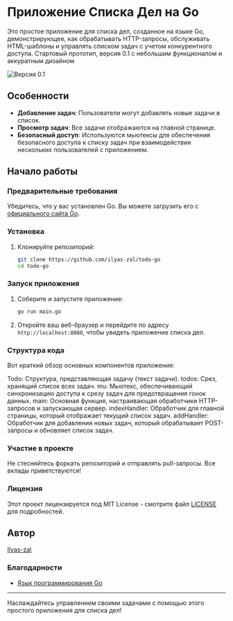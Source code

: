 # Приложение Списка Дел на Go

Это простое приложение для списка дел, созданное на языке Go, демонстрирующее, как обрабатывать HTTP-запросы, обслуживать HTML-шаблоны и управлять списком задач с учетом конкурентного доступа.
Стартовый прототип, версия 0.1 с небольшим функционалом и аккуратным дизайном

![Версия 0.1](https://i.ibb.co/8dybjjd/to-do-on-go-ver-0-1.png)

## Особенности

- **Добавление задач**: Пользователи могут добавлять новые задачи в список.
- **Просмотр задач**: Все задачи отображаются на главной странице.
- **Безопасный доступ**: Используются мьютексы для обеспечения безопасного доступа к списку задач при взаимодействии нескольких пользователей с приложением.

## Начало работы

### Предварительные требования

Убедитесь, что у вас установлен Go. Вы можете загрузить его с [официального сайта Go](https://golang.org/dl/).

### Установка

1. Клонируйте репозиторий:
   ```bash
   git clone https://github.com/ilyas-zal/todo-go
   cd todo-go
   ```

### Запуск приложения

1. Соберите и запустите приложение:

   ```bash
   go run main.go
   ```

2. Откройте ваш веб-браузер и перейдите по адресу `http://localhost:8080`, чтобы увидеть приложение списка дел.

### Структура кода

Вот краткий обзор основных компонентов приложения:


Todo: Структура, представляющая задачу (текст задачи).
todos: Срез, хранящий список всех задач.
mu: Мьютекс, обеспечивающий синхронизацию доступа к срезу задач для предотвращения гонок данных.
main: Основная функция, настраивающая обработчики HTTP-запросов и запускающая сервер.
indexHandler: Обработчик для главной страницы, который отображает текущий список задач.
addHandler: Обработчик для добавления новых задач, который обрабатывает POST-запросы и обновляет список задач.


### Участие в проекте

Не стесняйтесь форкать репозиторий и отправлять pull-запросы. Все вклады приветствуются!

### Лицензия

Этот проект лицензируется под MIT License - смотрите файл [LICENSE](LICENSE) для подробностей.

## Автор

[Ilyas-zal](https://github.com/ilyas-zal)

### Благодарности

- [Язык программирования Go](https://golang.org/)


---

Наслаждайтесь управлением своими задачами с помощью этого простого приложения для списка дел!
